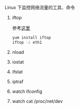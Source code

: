 

Linux 下监控网络流量的工具、命令
1. iftop
   
    参考[这里](http://blog.csdn.net/gaojinshan/article/details/40781241)

    ```sh
    yum install iftop
    iftop -i eth1
    ```

1. nload
1. iostat
1. ifstat
1. iptraf
1. watch ifconfig
1. watch cat /proc/net/dev  
